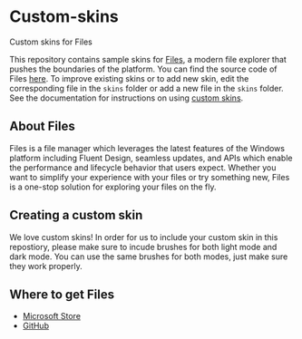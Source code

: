 # Custom-skins
Custom skins for Files

This repository contains sample skins for [Files](https://www.microsoft.com/store/apps/9NGHP3DX8HDX), a modern file explorer that pushes the boundaries of the platform.
You can find the source code of Files [here](https://github.com/files-community/Files).
To improve existing skins or to add new skin, edit the corresponding file in the `skins` folder or add a new file in the `skins` folder. See the documentation for instructions on using [custom skins](https://files-community.github.io/docs/#/articles/custom-themes).

## About Files
Files is a file manager which leverages the latest features of the Windows platform including Fluent Design, seamless updates, and APIs which enable the performance and lifecycle behavior that users expect. Whether you want to simplify your experience with your files or try something new, Files is a one-stop solution for exploring your files on the fly.

## Creating a custom skin
We love custom skins! In order for us to include your custom skin in this repostiory, please make sure to incude brushes for both light mode and dark mode. You can use the same brushes for both modes, just make sure they work properly.

## Where to get Files
- [Microsoft Store](https://www.microsoft.com/store/apps/9NGHP3DX8HDX)
- [GitHub](https://github.com/files-community/Files/releases)

